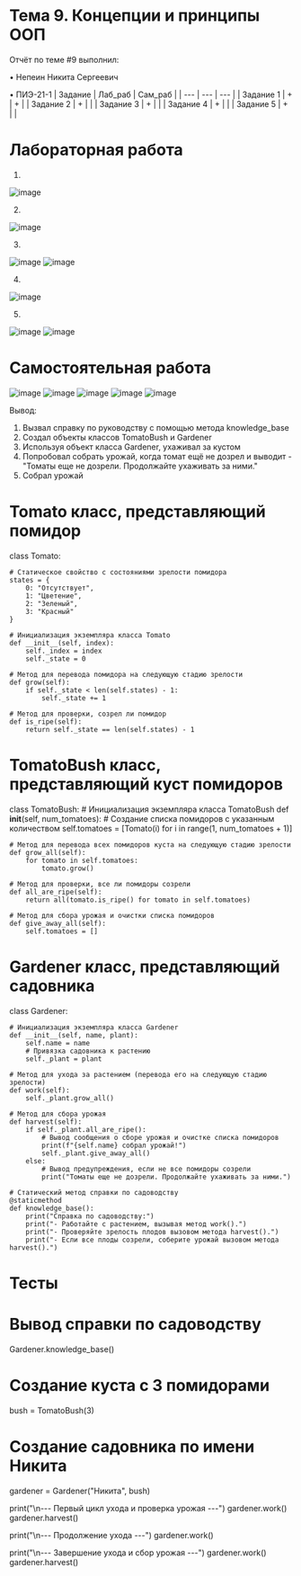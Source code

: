 # Тема 9. Концепции и принципы ООП
Отчёт по теме #9 выполнил:

• Непеин Никита Сергеевич

• ПИЭ-21-1
| Задание | Лаб_раб | Сам_раб |
| --- | --- | --- |
| Задание 1 | + | + |
| Задание 2 | + |  |
| Задание 3 | + |  |
| Задание 4 | + |  |
| Задание 5 | + |  |

# Лабораторная работа

1.
![image](https://github.com/yarcheee/Software_Engineering/assets/99402010/a290472b-6197-4df3-a6d6-0e0c01657103)

2.
![image](https://github.com/yarcheee/Software_Engineering/assets/99402010/cfa31f57-73d5-4021-bde6-5df9fd74ac61)

3.
![image](https://github.com/yarcheee/Software_Engineering/assets/99402010/626d8173-605e-45da-82ed-48a1a30688b3)
![image](https://github.com/yarcheee/Software_Engineering/assets/99402010/d88e031c-9135-49ab-ac6e-fae6b684b2f6)

4.
![image](https://github.com/yarcheee/Software_Engineering/assets/99402010/493914d5-b740-490f-a088-880fcf314962)

5.
![image](https://github.com/yarcheee/Software_Engineering/assets/99402010/5b86abb7-836b-4984-bd5b-4904033bbb45)
![image](https://github.com/yarcheee/Software_Engineering/assets/99402010/c414bd87-2036-470f-92ad-750e9c8a3fa5)

# Самостоятельная работа

![image](https://github.com/yarcheee/Software_Engineering/assets/99402010/65dae83a-a606-4c3a-93ef-e6343accce62)
![image](https://github.com/yarcheee/Software_Engineering/assets/99402010/c2b97b55-ef91-46bf-bf6b-f735a9e0be63)
![image](https://github.com/yarcheee/Software_Engineering/assets/99402010/7114f9f3-0fec-4c8b-a587-70ba88b6ed03)
![image](https://github.com/yarcheee/Software_Engineering/assets/99402010/fd2e97ad-2414-417a-806e-5ac4181988c9)
![image](https://github.com/yarcheee/Software_Engineering/assets/99402010/0bf94664-13ec-403a-b79f-abc92241417f)

Вывод:
1)	Вызвал справку по руководству с помощью метода knowledge_base
2)	Создал объекты классов TomatoBush и Gardener
3)	Используя объект класса Gardener, ухаживал за кустом
4)	Попробовал собрать урожай, когда томат ещё не дозрел и выводит - "Томаты еще не дозрели. Продолжайте ухаживать за ними."
5)	Собрал урожай


# Tomato класс, представляющий помидор
class Tomato:
    
    # Статическое свойство с состояниями зрелости помидора
    states = {
        0: "Отсутствует",
        1: "Цветение",
        2: "Зеленый",
        3: "Красный"
    }

    # Инициализация экземпляра класса Tomato
    def __init__(self, index):
        self._index = index
        self._state = 0

    # Метод для перевода помидора на следующую стадию зрелости
    def grow(self):
        if self._state < len(self.states) - 1:
            self._state += 1

    # Метод для проверки, созрел ли помидор
    def is_ripe(self):
        return self._state == len(self.states) - 1


# TomatoBush класс, представляющий куст помидоров
class TomatoBush:
    # Инициализация экземпляра класса TomatoBush
    def __init__(self, num_tomatoes):
        # Создание списка помидоров с указанным количеством
        self.tomatoes = [Tomato(i) for i in range(1, num_tomatoes + 1)]

    # Метод для перевода всех помидоров куста на следующую стадию зрелости
    def grow_all(self):
        for tomato in self.tomatoes:
            tomato.grow()

    # Метод для проверки, все ли помидоры созрели
    def all_are_ripe(self):
        return all(tomato.is_ripe() for tomato in self.tomatoes)

    # Метод для сбора урожая и очистки списка помидоров
    def give_away_all(self):
        self.tomatoes = []


# Gardener класс, представляющий садовника
class Gardener:
    
    # Инициализация экземпляра класса Gardener
    def __init__(self, name, plant):
        self.name = name
        # Привязка садовника к растению
        self._plant = plant

    # Метод для ухода за растением (перевода его на следующую стадию зрелости)
    def work(self):
        self._plant.grow_all()

    # Метод для сбора урожая
    def harvest(self):
        if self._plant.all_are_ripe():
            # Вывод сообщения о сборе урожая и очистке списка помидоров
            print(f"{self.name} собрал урожай!")
            self._plant.give_away_all()
        else:
            # Вывод предупреждения, если не все помидоры созрели
            print("Томаты еще не дозрели. Продолжайте ухаживать за ними.")

    # Статический метод справки по садоводству
    @staticmethod
    def knowledge_base():
        print("Справка по садоводству:")
        print("- Работайте с растением, вызывая метод work().")
        print("- Проверяйте зрелость плодов вызовом метода harvest().")
        print("- Если все плоды созрели, соберите урожай вызовом метода harvest().")


# Тесты
# Вывод справки по садоводству
Gardener.knowledge_base()
# Создание куста с 3 помидорами
bush = TomatoBush(3)
# Создание садовника по имени Никита
gardener = Gardener("Никита", bush)

print("\n--- Первый цикл ухода и проверка урожая ---")
gardener.work()
gardener.harvest()

print("\n--- Продолжение ухода ---")
gardener.work()

print("\n--- Завершение ухода и сбор урожая ---")
gardener.work()
gardener.harvest()






















